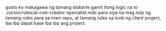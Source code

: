 gusto ko makagawa ng tamang diskarte gamit  itong logic na to .cursor/rules/ai-rule-creator-specialist.mdc para siya na mag iisip ng tamang rules para sa main repo, at tamang rules sa loob ng client project, iba iba dapat kase iba iba ang project.